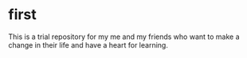 # first
This is a trial repository for my me and my friends who want to make a change in their life and have a heart for learning.
